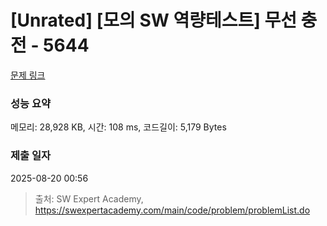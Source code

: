 # [Unrated] [모의 SW 역량테스트] 무선 충전 - 5644 

[문제 링크](https://swexpertacademy.com/main/code/problem/problemDetail.do?contestProbId=AWXRDL1aeugDFAUo) 

### 성능 요약

메모리: 28,928 KB, 시간: 108 ms, 코드길이: 5,179 Bytes

### 제출 일자

2025-08-20 00:56



> 출처: SW Expert Academy, https://swexpertacademy.com/main/code/problem/problemList.do